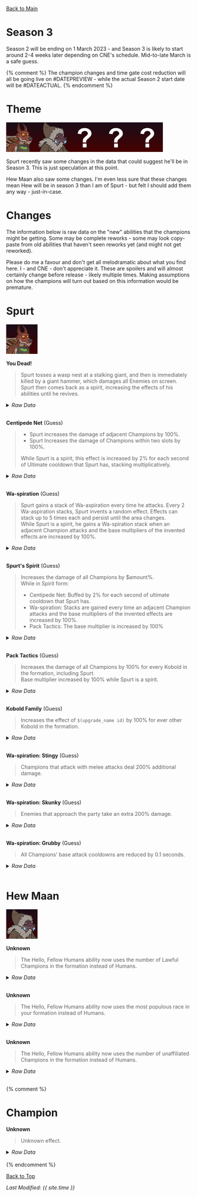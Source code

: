 [Back to Main](index.md)

# Season 3

Season 2 will be ending on 1 March 2023 - and Season 3 is likely to start around 2-4 weeks later depending on CNE's schedule. Mid-to-late March is a safe guess.

{% comment %}
The champion changes and time gate cost reduction will all be going live on #DATEPREVIEW - while the actual Season 2 start date will be #DATEACTUAL.
{% endcomment %}

# Theme

![Season 3 Portrait](images/portrait_s3.png)

Spurt recently saw some changes in the data that could suggest he'll be in Season 3. This is just speculation at this point.

Hew Maan also saw some changes. I'm even less sure that these changes mean Hew will be in season 3 than I am of Spurt - but felt I should add them any way - just-in-case.

# Changes

The information below is raw data on the "new" abilities that the champions might be getting. Some may be complete reworks - some may look copy-paste from old abilities that haven't seen reworks yet (and might not get reworked).

Please do me a favour and don't get all melodramatic about what you find here. I - and CNE - don't appreciate it. These are spoilers and will almost certainly change before release - likely multiple times. Making assumptions on how the champions will turn out based on this information would be premature.

# Spurt

![Spurt Portrait](images/season_spurt.png)

**You Dead!**
> Spurt tosses a wasp nest at a stalking giant, and then is immediately killed by a giant hammer, which damages all Enemies on screen. Spurt then comes back as a spirit, increasing the effects of his abilities until he revives.
<details><summary><em>Raw Data</em></summary>
<p>
<pre>
{
	"description": "Spurt tosses a wasp nest at a stalking giant, and then is immediately killed.",
	"long_description": "Spurt tosses a wasp nest at a stalking giant, and then is immediately killed by a giant hammer, which damages all Enemies on screen. Spurt then comes back as a spirit, increasing the effects of his abilities until he revives.",
	"damage_modifier": 0.03,
	"damage_types": ["ranged"],
	"graphic_id": 5454,
	"target": "all",
	"aoe_radius": 0,
	"tags": [
		"ranged",
		"ultimate"
	],
	"num_targets": 1,
	"animations": [{
		"powerup_after_jump": true,
		"damage_frame": 80,
		"effect_frames": {"jump_back": {
			"activate_on_animation_cancelled": true,
			"apply_to_hero": true,
			"effect_string": "effect_def,1429"
		}},
		"fade_back_in": true,
		"visual_effect_frames": {"-22": {
			"effect": "animated_clip",
			"scale": 1.15,
			"graphic_id": 5490
		}},
		"power_up_sequence": {
			"visual_effect_frames": {"19": {
				"projectile_details": {"projectile_graphic_id": 5476},
				"effect": "projectile",
				"offset_x": 1600,
				"projectile": "wasp_bag",
				"offset_y": -200
			}},
			"animation_sequence_name": "attack"
		},
		"jump_center": true,
		"require_targets_to_start": false,
		"refresh_damage_targets_at_hit": true,
		"type": "melee_attack"
	}],
	"name": "You Dead!",
	"cooldown": 120,
	"id": 605
}
</pre>
</p>
</details>
<br />

**Centipede Net** (Guess)
> - Spurt increases the damage of adjacent Champions by 100%.
> - Spurt Increases the damage of Champions within two slots by 100%.
> 
> While Spurt is a spirit, this effect is increased by 2% for each second of Ultimate cooldown that Spurt has, stacking multiplicatively.
<details><summary><em>Raw Data</em></summary>
<p>
<pre>
{
	"effect_keys": [{
		"effect_string": "hero_dps_multiplier_mult,100",
		"targets": ["adj"]
	}],
	"requirements": [],
	"description": {
		"pre": {"conditions": [
			{
				"condition": "upgrade_purchased 10682",
				"desc": "Spurt Increases the damage of Champions within two slots by $amount%"
			},
			{"desc": "Spurt increases the damage of adjacent Champions by $amount%"}
		]},
		"post": {"conditions": [{
			"condition": "spurt_is_spirit_v2",
			"desc": "^^(While Spurt is a spirit, this effect is increased by 2% for each second of Ultimate cooldown that Spurt has, stacking multiplicatively)"
		}]}
	},
	"id": 1426,
	"flavour_text": "",
	"graphic_id": 5448,
	"properties": []
}
</pre>
</p>
</details>
<br />

**Wa-spiration** (Guess)
> Spurt gains a stack of Wa-aspiration every time he attacks. Every 2 Wa-aspiration stacks, Spurt invents a random effect. Effects can stack up to 5 times each and persist until the area changes.  
> While Spurt is a spirit, he gains a Wa-spiration stack when an adjacent Champion attacks and the base multipliers of the invented effects are increased by 100%.
<details><summary><em>Raw Data</em></summary>
<p>
<pre>
{
	"effect_keys": [{
		"effect_ids": [
			1433,
			1434,
			1435
		],
		"max_effect_stacks": 5,
		"stacks_until_effect": 2,
		"effect_string": "spurt_waspiration_v2"
	}],
	"requirements": [],
	"description": {
		"pre": "Spurt gains a stack of Wa-aspiration every time he attacks. Every $(stacks_until_effect) Wa-aspiration stacks, Spurt invents a random effect. Effects can stack up to $(max_effect_stacks) times each and persist until the area changes.",
		"post": {"conditions": [{
			"condition": "not static_desc",
			"desc": "^^$(spurt_waspiration_v2_desc)"
		}]},
		"desc": {"conditions": [{
			"condition": "spurt_is_spirit_v2",
			"desc": "^(While Spurt is a spirit, he gains a Wa-spiration stack when an adjacent Champion attacks and the base multipliers of the invented effects are increased by 100%)"
		}]}
	},
	"id": 1428,
	"flavour_text": "",
	"graphic_id": 5451,
	"properties": {
		"use_outgoing_description": true,
		"is_formation_ability": true,
		"show_incoming": false
	}
}
</pre>
</p>
</details>
<br />

**Spurt's Spirit** (Guess)
> Increases the damage of all Champions by $amount%.  
> While in Spirit form:
> - Centipede Net: Buffed by 2% for each second of ultimate cooldown that Spurt has.
> - Wa-spiration: Stacks are gained every time an adjacent Champion attacks and the base multipliers of the invented effects are increased by 100%.
> - Pack Tactics: The base multiplier is increased by 100%
<details><summary><em>Raw Data</em></summary>
<p>
<pre>
{
	"effect_keys": [
		{
			"spurt_ult_attack_id": 605,
			"pack_tactics_buff_effect_id": 1431,
			"centipede_net_buff_effect_id": 1432,
			"effect_string": "spurt_spirit_v2",
			"centipede_net_upgrade_id": 10678,
			"seconds_left_on_ult_to_remove_spirit": 10,
			"spirit_graphic_id": 5477,
			"pack_tactics_upgrade_id": 10680
		},
		{"effect_string": "global_dps_multiplier_mult,400"},
		{
			"effect_string": "change_base_attack,201",
			"targets": ["self"]
		}
	],
	"requirements": [],
	"description": {"desc": "Increases the damage of all Champions by $amount%^^While in Spirit form:^Centipede Net: Buffed by 2% for each second of ultimate cooldown that Spurt has^Wa-spiration: Stacks are gained every time an adjacent Champion attacks and the base multipliers of the invented effects are increased by 100%^Pack Tactics: The base multiplier is increased by 100%"},
	"id": 1429,
	"flavour_text": "",
	"graphic_id": 0,
	"properties": {
		"use_outgoing_description": true,
		"is_formation_ability": true,
		"effect_name": "Spurt's Spirit",
		"show_incoming": false
	}
}
</pre>
</p>
</details>
<br />

**Pack Tactics** (Guess)
> Increases the damage of all Champions by 100% for every Kobold in the formation, including Spurt.  
> Base multiplier increased by 100% while Spurt is a spirit.
<details><summary><em>Raw Data</em></summary>
<p>
<pre>
{
	"effect_keys": [{
		"stacks_multiply": true,
		"effect_string": "global_dps_mult_by_tag_mult,100,kobold"
	}],
	"requirements": [],
	"description": {
		"pre": "Increases the damage of all Champions by $(not_buffed amount)% for every Kobold in the formation, including Spurt.",
		"post": {"conditions": [{
			"condition": "spurt_is_spirit_v2",
			"desc": "^^(Base multiplier increased by 100% while Spurt is a spirit)"
		}]}
	},
	"id": 1430,
	"flavour_text": "",
	"graphic_id": 5450,
	"properties": {
		"use_outgoing_description": true,
		"is_formation_ability": true,
		"show_incoming": false
	}
}
</pre>
</p>
</details>
<br />

**Kobold Family** (Guess)
> Increases the effect of `$(upgrade_name id)` by 100% for ever other Kobold in the formation.
<details><summary><em>Raw Data</em></summary>
<p>
<pre>
{
	"effect_keys": [{"effect_string": "buff_upgrade,100,10680"}],
	"requirements": [],
	"description": {"desc": "Increases the effect of $(upgrade_name id) by $amount% for ever other Kobold in the formation"},
	"id": 1431,
	"flavour_text": "",
	"graphic_id": 0,
	"properties": []
}
</pre>
</p>
</details>
<br />

**Wa-spiration: Stingy** (Guess)
> Champions that attack with melee attacks deal 200% additional damage.
<details><summary><em>Raw Data</em></summary>
<p>
<pre>
{
	"effect_keys": [
		{
			"stacks_multiply": true,
			"effect_string": "increase_monster_damage_from,200,melee",
			"max_stacks": 5,
			"stacks_on_trigger": "will_manually_stack"
		},
		{
			"amount": 200,
			"stacks_multiply": true,
			"show_bonus": true,
			"effect_string": "show_in_spurt_outgoing",
			"max_stacks": 5,
			"stacks_on_trigger": "will_manually_stack",
			"targets": [{
				"hero_ids": [
					43,
					132
				],
				"type": "heroes"
			}]
		}
	],
	"requirements": [],
	"description": {"desc": "Champions that attack with melee attacks deal $amount% additional damage"},
	"id": 1433,
	"flavour_text": "",
	"graphic_id": 5451,
	"properties": {
		"use_outgoing_description": true,
		"is_formation_ability": true,
		"show_in_owner_outgoing": true,
		"effect_name": "Wa-spiration: Stingy"
	}
}
</pre>
</p>
</details>
<br />

**Wa-spiration: Skunky** (Guess)
> Enemies that approach the party take an extra 200% damage.
<details><summary><em>Raw Data</em></summary>
<p>
<pre>
{
	"effect_keys": [
		{
			"stacks_multiply": true,
			"active_graphic_id": 2654,
			"effect_string": "increase_monster_damage_percent_to_party,200,80",
			"max_stacks": 5,
			"stacks_on_trigger": "will_manually_stack"
		},
		{
			"amount": 200,
			"stacks_multiply": true,
			"show_bonus": true,
			"effect_string": "show_in_spurt_outgoing",
			"max_stacks": 5,
			"stacks_on_trigger": "will_manually_stack",
			"targets": [{
				"hero_ids": [
					43,
					132
				],
				"type": "heroes"
			}]
		}
	],
	"requirements": [],
	"description": {"desc": "Enemies that approach the party take an extra $amount% damage"},
	"id": 1434,
	"flavour_text": "",
	"graphic_id": 5451,
	"properties": {
		"use_outgoing_description": true,
		"is_formation_ability": true,
		"show_in_owner_outgoing": true,
		"effect_name": "Wa-spiration: Skunky"
	}
}
</pre>
</p>
</details>
<br />

**Wa-spiration: Grubby** (Guess)
> All Champions' base attack cooldowns are reduced by 0.1 seconds.
<details><summary><em>Raw Data</em></summary>
<p>
<pre>
{
	"effect_keys": [
		{
			"effect_string": "reduce_attack_cooldown,0.1",
			"max_stacks": 5,
			"stacks_on_trigger": "will_manually_stack"
		},
		{
			"amount": 0.1,
			"bonus_is_seconds": true,
			"show_bonus": true,
			"effect_string": "show_in_spurt_outgoing",
			"max_stacks": 5,
			"stacks_on_trigger": "will_manually_stack",
			"targets": [{
				"hero_ids": [
					43,
					132
				],
				"type": "heroes"
			}]
		}
	],
	"requirements": [],
	"description": {"desc": "All Champions' base attack cooldowns are reduced by $amount seconds"},
	"id": 1435,
	"flavour_text": "",
	"graphic_id": 5451,
	"properties": {
		"use_outgoing_description": true,
		"is_formation_ability": true,
		"show_in_owner_outgoing": true,
		"effect_name": "Wa-spiration: Grubby"
	}
}
</pre>
</p>
</details>
<br />

# Hew Maan

![Hew Maan Portrait](images/season_hewmaan.png)

**Unknown**
> The Hello, Fellow Humans ability now uses the number of Lawful Champions in the formation instead of Humans.
<details><summary><em>Raw Data</em></summary>
<p>
<pre>
{
    "effect_keys": [{
        "off_when_benched": true,
        "effect_string": "hewmaan_law_maan,0"
    }],
    "requirements": "",
    "description": {
        "pre": "The Hello, Fellow Humans ability now uses the number of Lawful Champions in the formation instead of Humans.",
        "post": {"conditions": [{
            "condition": "not static_desc",
            "desc": "^^$(hewmaan_lawful_champions_count)"
        }]}
    },
    "id": 1404,
    "flavour_text": "",
    "graphic_id": 0,
    "properties": {
        "is_formation_ability": true,
        "owner_use_outgoing_description": true
    }
}
</pre>
</p>
</details>
<br />

**Unknown**
> The Hello, Fellow Humans ability now uses the most populous race in your formation instead of Humans.
<details><summary><em>Raw Data</em></summary>
<p>
<pre>
{
    "effect_keys": [{
        "off_when_benched": true,
        "effect_string": "hewmaan_did_we_say_humans,0"
    }],
    "requirements": "",
    "description": {
        "pre": "The Hello, Fellow Humans ability now uses the most populous race in your formation instead of Humans.",
        "post": {"conditions": [{
            "condition": "not static_desc",
            "desc": "^^$(hewmaan_most_populous_race_and_count)"
        }]}
    },
    "id": 1403,
    "flavour_text": "",
    "graphic_id": 9768,
    "properties": {
        "is_formation_ability": true,
        "owner_use_outgoing_description": true
    }
}
</pre>
</p>
</details>
<br />

**Unknown**
> The Hello, Fellow Humans ability now uses the number of unaffiliated Champions in the formation instead of Humans.
<details><summary><em>Raw Data</em></summary>
<p>
<pre>
{
    "effect_keys": [{
        "off_when_benched": true,
        "effect_string": "hewmaan_hello_fellow_mercenaries,0"
    }],
    "requirements": "",
    "description": {
        "pre": "The Hello, Fellow Humans ability now uses the number of unaffiliated Champions in the formation instead of Humans",
        "post": {"conditions": [{
            "condition": "not static_desc",
            "desc": "^^$(hewmaan_unaffiliated_champions_count)"
        }]}
    },
    "id": 1405,
    "flavour_text": "",
    "graphic_id": 0,
    "properties": {
        "is_formation_ability": true,
        "owner_use_outgoing_description": true
    }
}
</pre>
</p>
</details>
<br />

{% comment %}

# Champion

**Unknown**
> Unknown effect.
<details><summary><em>Raw Data</em></summary>
<p>
<pre>
</pre>
</p>
</details>
<br />
{% endcomment %}

[Back to Top](#top)

*Last Modified: {{ site.time }}*